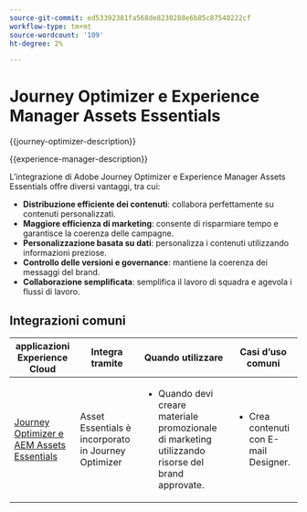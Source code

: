 ```yaml
---
source-git-commit: ed53392381fa568de8230288e6b85c87540222cf
workflow-type: tm+mt
source-wordcount: '109'
ht-degree: 2%

---
```



# Journey Optimizer e Experience Manager Assets Essentials

{{journey-optimizer-description}}

{{experience-manager-description}}

L’integrazione di Adobe Journey Optimizer e Experience Manager Assets Essentials offre diversi vantaggi, tra cui:

+ **Distribuzione efficiente dei contenuti**: collabora perfettamente su contenuti personalizzati.
+ **Maggiore efficienza di marketing**: consente di risparmiare tempo e garantisce la coerenza delle campagne.
+ **Personalizzazione basata su dati**: personalizza i contenuti utilizzando informazioni preziose.
+ **Controllo delle versioni e governance**: mantiene la coerenza dei messaggi del brand.
+ **Collaborazione semplificata**: semplifica il lavoro di squadra e agevola i flussi di lavoro.

## Integrazioni comuni

<table>
    <thead>
        <tr>
            <th>applicazioni Experience Cloud</th>
            <th>Integra tramite</th>
            <th>Quando utilizzare</th>
            <th>Casi d’uso comuni</th>
        </tr>
    </thead>
    <tbody>
        <tr>
            <td><a href="https://experienceleague.adobe.com/docs/journey-optimizer-learn/tutorials/email-channel/create-content-with-the-email-designer.html?lang=en" target="_blank" rel="noreferrer">Journey Optimizer e AEM Assets Essentials</a></td>
            <td>Asset Essentials è incorporato in Journey Optimizer</td>
            <td>
                <ul>
                    <li>Quando devi creare materiale promozionale di marketing utilizzando risorse del brand approvate.</li>
                </ul>
            </td>
            <td>
                <ul><li>Crea contenuti con E-mail Designer.</li></ul>
            </td>
        </tr>        
    </tbody>          
</table>
